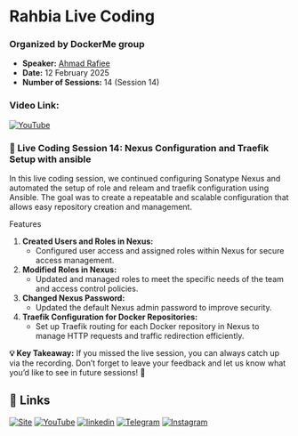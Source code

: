 
# Rahbia Live Coding
### Organized by DockerMe group
  - **Speaker:** [Ahmad Rafiee](https://www.linkedin.com/in/ahmad-rafiee)
  - **Date:** 12 February 2025
  - **Number of Sessions:** 14 (Session 14)

### Video Link:
[![YouTube](http://i.ytimg.com/vi/WH24IzVMlig/hqdefault.jpg)](https://www.youtube.com/live/WH24IzVMlig)

### 🔴 Live Coding Session 14: Nexus Configuration and Traefik Setup with ansible

In this live coding session, we continued configuring Sonatype Nexus and automated the setup of role and releam and traefik configuration using Ansible. The goal was to create a repeatable and scalable configuration that allows easy repository creation and management.

Features
1. **Created Users and Roles in Nexus:**
   - Configured user access and assigned roles within Nexus for secure access management.
2. **Modified Roles in Nexus:**
   - Updated and managed roles to meet the specific needs of the team and access control policies.
3. **Changed Nexus Password:**
   - Updated the default Nexus admin password to improve security.
4. **Traefik Configuration for Docker Repositories:**
   - Set up Traefik routing for each Docker repository in Nexus to manage HTTP requests and traffic redirection efficiently.

**💡 Key Takeaway:**
If you missed the live session, you can always catch up via the recording. Don’t forget to leave your feedback and let us know what you’d like to see in future sessions! 🚀

## 🔗 Links
[![Site](https://img.shields.io/badge/Dockerme.ir-0A66C2?style=for-the-badge&logo=docker&logoColor=white)](https://dockerme.ir/)
[![YouTube](https://img.shields.io/badge/youtube-FF0000?style=for-the-badge&logo=youtube&logoColor=white)](https://youtube.com/@dockerme)
[![linkedin](https://img.shields.io/badge/linkedin-0A66C2?style=for-the-badge&logo=linkedin&logoColor=white)](https://www.linkedin.com/in/ahmad-rafiee/)
[![Telegram](https://img.shields.io/badge/telegram-0A66C2?style=for-the-badge&logo=telegram&logoColor=white)](https://t.me/dockerme)
[![Instagram](https://img.shields.io/badge/instagram-FF0000?style=for-the-badge&logo=instagram&logoColor=white)](https://instagram.com/dockerme)